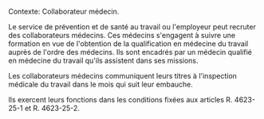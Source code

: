 Contexte: Collaborateur médecin.

Le service de prévention et de santé au travail ou l'employeur peut recruter des collaborateurs médecins. Ces médecins s'engagent à suivre une formation en vue de l'obtention de la qualification en médecine du travail auprès de l'ordre des médecins. Ils sont encadrés par un médecin qualifié en médecine du travail qu'ils assistent dans ses missions.

Les collaborateurs médecins communiquent leurs titres à l'inspection médicale du travail dans le mois qui suit leur embauche.

Ils exercent leurs fonctions dans les conditions fixées aux articles R. 4623-25-1 et R. 4623-25-2.